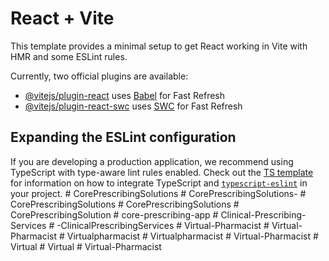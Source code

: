 # React + Vite

This template provides a minimal setup to get React working in Vite with HMR and some ESLint rules.

Currently, two official plugins are available:

- [@vitejs/plugin-react](https://github.com/vitejs/vite-plugin-react/blob/main/packages/plugin-react) uses [Babel](https://babeljs.io/) for Fast Refresh
- [@vitejs/plugin-react-swc](https://github.com/vitejs/vite-plugin-react/blob/main/packages/plugin-react-swc) uses [SWC](https://swc.rs/) for Fast Refresh

## Expanding the ESLint configuration

If you are developing a production application, we recommend using TypeScript with type-aware lint rules enabled. Check out the [TS template](https://github.com/vitejs/vite/tree/main/packages/create-vite/template-react-ts) for information on how to integrate TypeScript and [`typescript-eslint`](https://typescript-eslint.io) in your project.
#   C o r e P r e s c r i b i n g S o l u t i o n s  
 #   C o r e P r e s c r i b i n g S o l u t i o n s -  
 #   C o r e P r e s c r i b i n g S o l u t i o n s  
 #   C o r e P r e s c r i b i n g S o l u t i o n s  
 #   C o r e P r e s c r i b i n g S o l u t i o n  
 #   c o r e - p r e s c r i b i n g - a p p  
 #   C l i n i c a l - P r e s c r i b i n g - S e r v i c e s  
 #   - C l i n i c a l P r e s c r i b i n g S e r v i c e s  
 #   V i r t u a l - P h a r m a c i s t  
 #   V i r t u a l - P h a r m a c i s t  
 #   V i r t u a l p h a r m a c i s t  
 #   V i r t u a l p h a r m a c i s t  
 #   V i r t u a l - P h a r m a c i s t  
 #   V i r t u a l  
 #   V i r t u a l  
 #   V i r t u a l - P h a r m a c i s t  
 